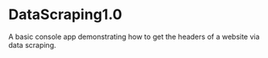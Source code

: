 # DataScraping1.0
A basic console app demonstrating how to get the headers of a website via data scraping.
